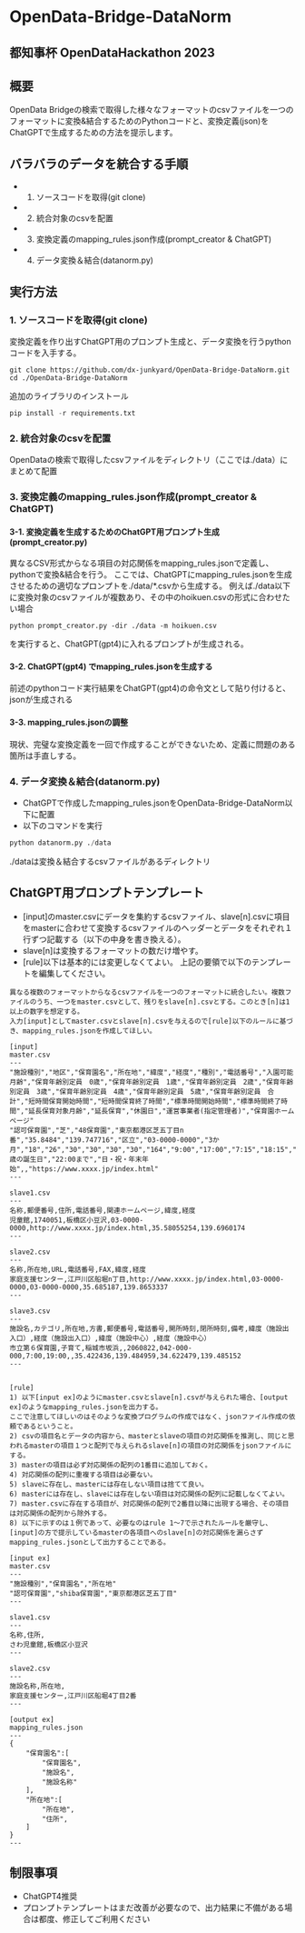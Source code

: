 # OpenData-Bridge-DataNorm

## 都知事杯 OpenDataHackathon 2023   

## 概要

OpenData Bridgeの検索で取得した様々なフォーマットのcsvファイルを一つのフォーマットに変換&結合するためのPythonコードと、変換定義(json)をChatGPTで生成するための方法を提示します。


##  バラバラのデータを統合する手順
- 1. ソースコードを取得(git clone)
- 2. 統合対象のcsvを配置
- 3. 変換定義のmapping_rules.json作成(prompt_creator & ChatGPT)
- 4. データ変換＆結合(datanorm.py)


## 実行方法
### 1. ソースコードを取得(git clone)
変換定義を作り出すChatGPT用のプロンプト生成と、データ変換を行うpythonコードを入手する。
```
git clone https://github.com/dx-junkyard/OpenData-Bridge-DataNorm.git
cd ./OpenData-Bridge-DataNorm
```

追加のライブラリのインストール
```Python
pip install -r requirements.txt
```

### 2. 統合対象のcsvを配置
OpenDataの検索で取得したcsvファイルをディレクトリ（ここでは./data）にまとめて配置

### 3. 変換定義のmapping_rules.json作成(prompt_creator & ChatGPT)
#### 3-1. 変換定義を生成するためのChatGPT用プロンプト生成(prompt_creator.py)
異なるCSV形式からなる項目の対応関係をmapping_rules.jsonで定義し、pythonで変換&結合を行う。
ここでは、ChatGPTにmapping_rules.jsonを生成させるための適切なプロンプトを./data/*.csvから生成する。
例えば./data以下に変換対象のcsvファイルが複数あり、その中のhoikuen.csvの形式に合わせたい場合
```
python prompt_creator.py -dir ./data -m hoikuen.csv
```
を実行すると、ChatGPT(gpt4)に入れるプロンプトが生成される。
#### 3-2. ChatGPT(gpt4) でmapping_rules.jsonを生成する
前述のpythonコード実行結果をChatGPT(gpt4)の命令文として貼り付けると、jsonが生成される
#### 3-3. mapping_rules.jsonの調整
現状、完璧な変換定義を一回で作成することができないため、定義に問題のある箇所は手直しする。


### 4. データ変換＆結合(datanorm.py)

- ChatGPTで作成したmapping_rules.jsonをOpenData-Bridge-DataNorm以下に配置
- 以下のコマンドを実行
```Python
python datanorm.py ./data
```
./dataは変換＆結合するcsvファイルがあるディレクトリ


## ChatGPT用プロンプトテンプレート
- [input]のmaster.csvにデータを集約するcsvファイル、slave[n].csvに項目をmasterに合わせて変換するcsvファイルのヘッダーとデータをそれぞれ１行ずつ記載する（以下の中身を書き換える）。
- slave[n]は変換するフォーマットの数だけ増やす。
- [rule]以下は基本的には変更しなくてよい。
上記の要領で以下のテンプレートを編集してください。

```
異なる複数のフォーマットからなるcsvファイルを一つのフォーマットに統合したい。複数ファイルのうち、一つをmaster.csvとして、残りをslave[n].csvとする。このとき[n]は1以上の数字を想定する。
入力[input]としてmaster.csvとslave[n].csvを与えるので[rule]以下のルールに基づき、mapping_rules.jsonを作成してほしい。

[input]
master.csv
---
"施設種別","地区","保育園名","所在地","緯度","経度","種別","電話番号","入園可能月齢","保育年齢別定員　0歳","保育年齢別定員　1歳","保育年齢別定員　2歳","保育年齢別定員　3歳","保育年齢別定員　4歳","保育年齢別定員　5歳","保育年齢別定員　合計","短時間保育開始時間","短時間保育終了時間","標準時間開始時間","標準時間終了時間","延長保育対象月齢","延長保育","休園日","運営事業者(指定管理者)","保育園ホームページ"
"認可保育園","芝","48保育園","東京都港区芝五丁目n番","35.8484","139.747716","区立","03-0000-0000","3か月","18","26","30","30","30","30","164","9:00","17:00","7:15","18:15","1歳の誕生日","22:00まで","日・祝・年末年始",,"https://www.xxxx.jp/index.html"
---

slave1.csv
---
名称,郵便番号,住所,電話番号,関連ホームページ,緯度,経度
児童館,1740051,板橋区小豆沢,03-0000-0000,http://www.xxxx.jp/index.html,35.58055254,139.6960174
---

slave2.csv
---
名称,所在地,URL,電話番号,FAX,緯度,経度
家庭支援センター,江戸川区船堀n丁目,http://www.xxxx.jp/index.html,03-0000-0000,03-0000-0000,35.685187,139.8653337
---

slave3.csv
---
施設名,カテゴリ,所在地,方書,郵便番号,電話番号,開所時刻,閉所時刻,備考,緯度（施設出入口）,経度（施設出入口）,緯度（施設中心）,経度（施設中心）
市立第６保育園,子育て,稲城市坂浜,,2060822,042-000-000,7:00,19:00,,35.422436,139.484959,34.622479,139.485152
---


[rule]
1) 以下[input ex]のようにmaster.csvとslave[n].csvが与えられた場合、[output ex]のようなmapping_rules.jsonを出力する。
ここで注意してほしいのはそのような変換プログラムの作成ではなく、jsonファイル作成の依頼であるということ。
2) csvの項目名とデータの内容から、masterとslaveの項目の対応関係を推測し、同じと思われるmasterの項目１つと配列で与えられるslave[n]の項目の対応関係をjsonファイルにする。
3) masterの項目は必ず対応関係の配列の1番目に追加しておく。
4) 対応関係の配列に重複する項目は必要ない。
5) slaveに存在し、masterには存在しない項目は捨てて良い。
6) masterには存在し、slaveには存在しない項目は対応関係の配列に記載しなくてよい。
7) master.csvに存在する項目が、対応関係の配列で2番目以降に出現する場合、その項目は対応関係の配列から除外する。
8) 以下に示すのは１例であって、必要なのはrule 1〜7で示されたルールを厳守し、[input]の方で提示しているmasterの各項目へのslave[n]の対応関係を漏らさずmapping_rules.jsonとして出力することである。

[input ex]
master.csv
---
"施設種別","保育園名","所在地"
"認可保育園","shiba保育園","東京都港区芝五丁目"
---

slave1.csv
---
名称,住所,
さわ児童館,板橋区小豆沢
---

slave2.csv
---
施設名称,所在地,
家庭支援センター,江戸川区船堀4丁目2番
---

[output ex]
mapping_rules.json
---
{
    "保育園名":[
        "保育園名",
        "施設名",
        "施設名称"
    ],
    "所在地":[
        "所在地",
        "住所",
    ]
}
---
```

## 制限事項
- ChatGPT4推奨
- プロンプトテンプレートはまだ改善が必要なので、出力結果に不備がある場合は都度、修正してご利用ください

